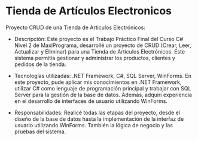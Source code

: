 # Tienda de Artículos Electronicos

Proyecto CRUD de una Tienda de Articulos Electrónicos:

- Descripción: Este proyecto es el Trabajo Práctico Final del Curso C# Nivel 2 de MaxiPrograma, desarrollé un proyecto de CRUD (Crear, Leer, Actualizar y Eliminar) para una Tienda de Articulos Electrónicos. Este sistema permitía gestionar y administrar los productos, clientes y pedidos de la tienda.

- Tecnologías utilizadas: .NET Framework, C#, SQL Server, WinForms. En este proyecto, pude aplicar mis conocimientos en .NET Framework, utilizar C# como lenguaje de programación principal y trabajar con SQL Server para la gestión de la base de datos. Además, adquirí experiencia en el desarrollo de interfaces de usuario utilizando WinForms.

- Responsabilidades: Realicé todas las etapas del proyecto, desde el diseño de la base de datos hasta la implementación de la interfaz de usuario utilizando WinForms. También la lógica de negocio y las pruebas del sistema.

